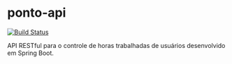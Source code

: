 # ponto-api

[![Build Status](https://travis-ci.org/thealessandro/ponto-api.svg?branch=master)](https://travis-ci.org/thealessandro/ponto-api)

API RESTful para o controle de horas trabalhadas de usuários desenvolvido em Spring Boot.

